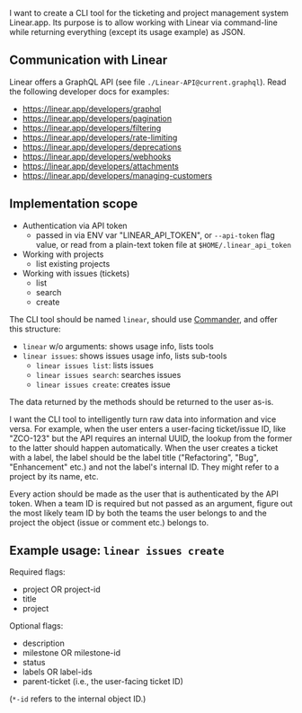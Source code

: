 I want to create a CLI tool for the ticketing and project management system Linear.app. Its purpose is to allow working with Linear via command-line while returning everything (except its usage example) as JSON.


## Communication with Linear

Linear offers a GraphQL API (see file `./Linear-API@current.graphql`). Read the following developer docs for examples:

- https://linear.app/developers/graphql
- https://linear.app/developers/pagination
- https://linear.app/developers/filtering
- https://linear.app/developers/rate-limiting
- https://linear.app/developers/deprecations
- https://linear.app/developers/webhooks
- https://linear.app/developers/attachments
- https://linear.app/developers/managing-customers


## Implementation scope

- Authentication via API token
  - passed in via ENV var "LINEAR_API_TOKEN", or `--api-token` flag value, or read from a plain-text token file at `$HOME/.linear_api_token`
- Working with projects
  - list existing projects
- Working with issues (tickets)
  - list
  - search
  - create

The CLI tool should be named `linear`, should use [Commander](https://github.com/tj/commander.js), and offer this structure:

- `linear` w/o arguments: shows usage info, lists tools
- `linear issues`: shows issues usage info, lists sub-tools
  - `linear issues list`: lists issues
  - `linear issues search`: searches issues
  - `linear issues create`: creates issue

The data returned by the methods should be returned to the user as-is.

I want the CLI tool to intelligently turn raw data into information and vice versa. For example, when the user enters a user-facing ticket/issue ID, like "ZCO-123" but the API requires an internal UUID, the lookup from the former to the latter should happen automatically. When the user creates a ticket with a label, the label should be the label title ("Refactoring", "Bug", "Enhancement" etc.) and not the label's internal ID. They might refer to a project by its name, etc.

Every action should be made as the user that is authenticated by the API token. When a team ID is required but not passed as an argument, figure out the most likely team ID by both the teams the user belongs to and the project the object (issue or comment etc.) belongs to.


## Example usage: `linear issues create`

Required flags:

- project OR project-id
- title
- project

Optional flags:

- description
- milestone OR milestone-id
- status
- labels OR label-ids
- parent-ticket (i.e., the user-facing ticket ID)

(`*-id` refers to the internal object ID.)
